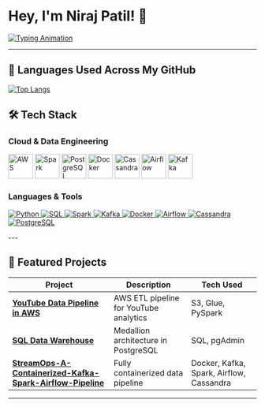 # Hey, I'm Niraj Patil! 👋

[![Typing Animation](https://readme-typing-svg.demolab.com?font=Fira+Code&weight=600&size=24&duration=3000&pause=500&color=22D3EE&width=500&lines=Data+Engineer;AWS+Enthusiast;SQL+Specialist;PySpark+Developer)](https://git.io/typing-svg)

---

## 🧠 Languages Used Across My GitHub

[![Top Langs](https://github-readme-stats.vercel.app/api/top-langs/?username=yourusername&layout=compact&langs_count=8&theme=tokyonight)](https://github.com/yourusername)


## 🛠️ **Tech Stack**

### **Cloud & Data Engineering**
<p align="left"> <img src="https://upload.wikimedia.org/wikipedia/commons/9/93/Amazon_Web_Services_Logo.svg" alt="AWS" height="50"/> <img src="https://upload.wikimedia.org/wikipedia/commons/f/f3/Apache_Spark_logo.svg" alt="Spark" height="50"/> <img src="https://upload.wikimedia.org/wikipedia/commons/2/29/Postgresql_elephant.svg" alt="PostgreSQL" height="50"/> <img src="https://upload.wikimedia.org/wikipedia/commons/4/4e/Docker_%28container_engine%29_logo.svg" alt="Docker" height="50"/> <img src="https://upload.wikimedia.org/wikipedia/commons/5/5e/Cassandra_logo.svg" alt="Cassandra" height="50"/> <img src="https://upload.wikimedia.org/wikipedia/commons/d/de/AirflowLogo.png" alt="Airflow" height="50"/> <img src="https://upload.wikimedia.org/wikipedia/commons/0/01/Apache_Kafka_logo.svg" alt="Kafka" height="50"/> </p>

### **Languages & Tools**
<p align="left"> <a href="https://www.python.org/"> <img src="https://img.shields.io/badge/Python-3776AB?style=for-the-badge&logo=python&logoColor=white" alt="Python"> </a> <a href="https://en.wikipedia.org/wiki/SQL"> <img src="https://img.shields.io/badge/SQL-003B57?style=for-the-badge&logo=postgresql&logoColor=white" alt="SQL"> </a> <a href="https://spark.apache.org/"> <img src="https://img.shields.io/badge/Spark-E25A1C?style=for-the-badge&logo=apachespark&logoColor=white" alt="Spark"> </a> <a href="https://kafka.apache.org/"> <img src="https://img.shields.io/badge/Kafka-231F20?style=for-the-badge&logo=apachekafka&logoColor=white" alt="Kafka"> </a> <a href="https://www.docker.com/"> <img src="https://img.shields.io/badge/Docker-2496ED?style=for-the-badge&logo=docker&logoColor=white" alt="Docker"> </a> <a href="https://airflow.apache.org/"> <img src="https://img.shields.io/badge/Airflow-017CEE?style=for-the-badge&logo=apacheairflow&logoColor=white" alt="Airflow"> </a> <a href="https://cassandra.apache.org/"> <img src="https://img.shields.io/badge/Cassandra-1287B1?style=for-the-badge&logo=apachecassandra&logoColor=white" alt="Cassandra"> </a> <a href="https://www.postgresql.org/"> <img src="https://img.shields.io/badge/PostgreSQL-4169E1?style=for-the-badge&logo=postgresql&logoColor=white" alt="PostgreSQL"> </a> </p>
---

## 🚀 **Featured Projects**
| Project | Description | Tech Used |
|---------|-------------|-----------|
| **[YouTube Data Pipeline in AWS](https://github.com/nirajpatil02/youtube-DE-analysis)** | AWS ETL pipeline for YouTube analytics | S3, Glue, PySpark |
| **[SQL Data Warehouse](https://github.com/nirajpatil02/sql-data-warehouse-project)** | Medallion architecture in PostgreSQL | SQL, pgAdmin |
| **[StreamOps-A-Containerized-Kafka-Spark-Airflow-Pipeline](https://github.com/nirajpatil02/StreamOps-A-Containerized-Kafka-Spark-Airflow-Pipeline)**| Fully containerized data pipeline | Docker, Kafka, Spark, Airflow, Cassandra |

---
